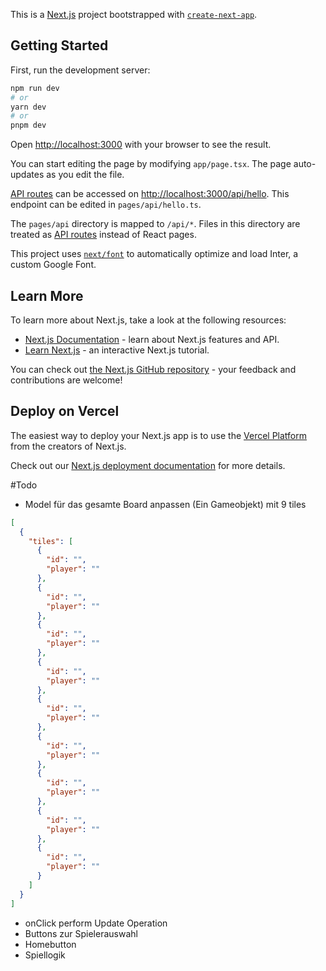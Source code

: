 This is a [Next.js](https://nextjs.org/) project bootstrapped with [`create-next-app`](https://github.com/vercel/next.js/tree/canary/packages/create-next-app).

## Getting Started

First, run the development server:

```bash
npm run dev
# or
yarn dev
# or
pnpm dev
```

Open [http://localhost:3000](http://localhost:3000) with your browser to see the result.

You can start editing the page by modifying `app/page.tsx`. The page auto-updates as you edit the file.

[API routes](https://nextjs.org/docs/api-routes/introduction) can be accessed on [http://localhost:3000/api/hello](http://localhost:3000/api/hello). This endpoint can be edited in `pages/api/hello.ts`.

The `pages/api` directory is mapped to `/api/*`. Files in this directory are treated as [API routes](https://nextjs.org/docs/api-routes/introduction) instead of React pages.

This project uses [`next/font`](https://nextjs.org/docs/basic-features/font-optimization) to automatically optimize and load Inter, a custom Google Font.

## Learn More

To learn more about Next.js, take a look at the following resources:

- [Next.js Documentation](https://nextjs.org/docs) - learn about Next.js features and API.
- [Learn Next.js](https://nextjs.org/learn) - an interactive Next.js tutorial.

You can check out [the Next.js GitHub repository](https://github.com/vercel/next.js/) - your feedback and contributions are welcome!

## Deploy on Vercel

The easiest way to deploy your Next.js app is to use the [Vercel Platform](https://vercel.com/new?utm_medium=default-template&filter=next.js&utm_source=create-next-app&utm_campaign=create-next-app-readme) from the creators of Next.js.

Check out our [Next.js deployment documentation](https://nextjs.org/docs/deployment) for more details.

#Todo

- Model für das gesamte Board anpassen (Ein Gameobjekt) mit 9 tiles

```json
[
  {
    "tiles": [
      {
        "id": "",
        "player": ""
      },
      {
        "id": "",
        "player": ""
      },
      {
        "id": "",
        "player": ""
      },
      {
        "id": "",
        "player": ""
      },
      {
        "id": "",
        "player": ""
      },
      {
        "id": "",
        "player": ""
      },
      {
        "id": "",
        "player": ""
      },
      {
        "id": "",
        "player": ""
      },
      {
        "id": "",
        "player": ""
      }
    ]
  }
]
```

- onClick perform Update Operation
- Buttons zur Spielerauswahl
- Homebutton
- Spiellogik
